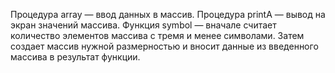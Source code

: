 Процедура array — ввод данных в массив.
Процедура printA — вывод на экран значений массива.
Функция symbol — вначале считает количество элементов массива с тремя и менее символами. Затем создает массив нужной размерностью и вносит данные из введенного массива в результат функции.
